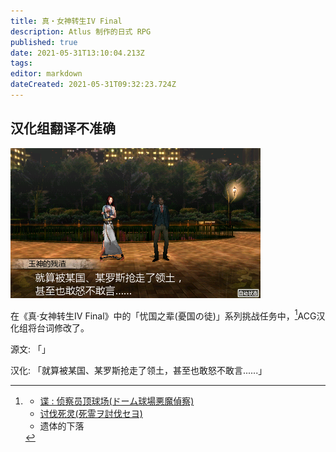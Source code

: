 ```yaml
---
title: 真・女神转生IV Final
description: Atlus 制作的日式 RPG
published: true
date: 2021-05-31T13:10:04.213Z
tags: 
editor: markdown
dateCreated: 2021-05-31T09:32:23.724Z
---
```


## 汉化组翻译不准确

![1](/src/2003-05-23_03-31-44.777_top_结果.webp)

在《真·女神转生IV Final》中的「忧国之辈(憂国の徒)」系列挑战任务中，[^om]ACG汉化组将台词修改了。

源文: 「」

汉化: 「就算被某国、某罗斯抢走了领土，甚至也敢怒不敢言......」

[^om]: + [谍 : 侦察员顶球场(ドーム球場悪魔偵察)](https://web.archive.org/web/20210119235517/https://game-sekai.com/archives/235.html)
    + [讨伐死灵(死霊ヲ討伐セヨ)](https://web.archive.org/web/20210117131344/https://game-sekai.com/archives/267.html)
    + 遗体的下落
